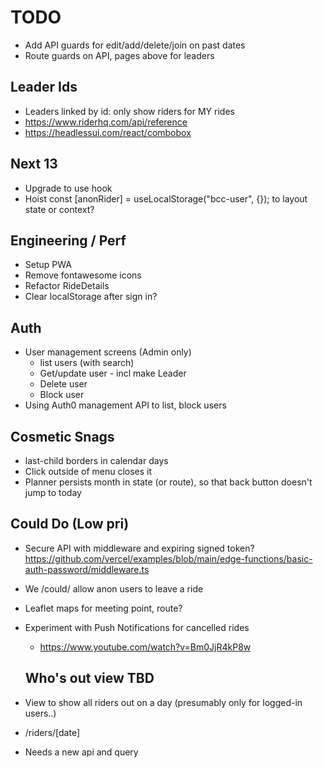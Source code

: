 # TODO

- Add API guards for edit/add/delete/join on past dates
- Route guards on API, pages above for leaders

## Leader Ids

- Leaders linked by id: only show riders for MY rides
- https://www.riderhq.com/api/reference
- https://headlessui.com/react/combobox

## Next 13

- Upgrade to use hook
- Hoist const [anonRider] = useLocalStorage<AnonymousUser>("bcc-user", {}); to layout state or context?

## Engineering / Perf

- Setup PWA
- Remove fontawesome icons
- Refactor RideDetails
- Clear localStorage after sign in?

## Auth

- User management screens (Admin only)
  - list users (with search)
  - Get/update user - incl make Leader
  - Delete user
  - Block user
- Using Auth0 management API to list, block users

## Cosmetic Snags

- last-child borders in calendar days
- Click outside of menu closes it
- Planner persists month in state (or route), so that back button doesn't jump to today

## Could Do (Low pri)

- Secure API with middleware and expiring signed token?
  https://github.com/vercel/examples/blob/main/edge-functions/basic-auth-password/middleware.ts
- We /could/ allow anon users to leave a ride
- Leaflet maps for meeting point, route?
- Experiment with Push Notifications for cancelled rides

  - https://www.youtube.com/watch?v=Bm0JjR4kP8w

  ## Who's out view TBD

- View to show all riders out on a day (presumably only for logged-in users..)
- /riders/[date]
- Needs a new api and query
